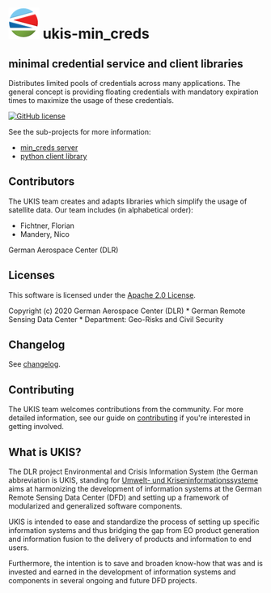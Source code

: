 # [![UKIS](https://raw.githubusercontent.com/dlr-eoc/ukis-csmask/main/img/ukis-logo.png)](https://www.dlr.de/eoc/en/desktopdefault.aspx/tabid-5413/10560_read-21914/) ukis-min_creds
## minimal credential service and client libraries

Distributes limited pools of credentials across many applications. The general concept is providing
floating credentials with mandatory expiration times to maximize the usage of these credentials.

[![GitHub license](https://img.shields.io/badge/License-Apache%202.0-blue.svg)](LICENSE)

See the sub-projects for more information:
* [min_creds server](min_creds/README.md)
* [python client library](python-client/README.md)

## Contributors
The UKIS team creates and adapts libraries which simplify the usage of satellite data. Our team includes (in alphabetical order):

* Fichtner, Florian
* Mandery, Nico

German Aerospace Center (DLR)

## Licenses
This software is licensed under the [Apache 2.0 License](https://github.com/dlr-eoc/ukis-csmask/blob/main/LICENSE).

Copyright (c) 2020 German Aerospace Center (DLR) * German Remote Sensing Data Center * Department: Geo-Risks and Civil Security

## Changelog
See [changelog](https://github.com/dlr-eoc/min_creds/blob/main/CHANGELOG.rst).

## Contributing
The UKIS team welcomes contributions from the community.
For more detailed information, see our guide on [contributing](https://github.com/dlr-eoc/min_creds/blob/main/CONTRIBUTING.md) if you're interested in getting involved.

## What is UKIS?
The DLR project Environmental and Crisis Information System (the German abbreviation is UKIS, standing for [Umwelt- und Kriseninformationssysteme](https://www.dlr.de/eoc/en/desktopdefault.aspx/tabid-5413/10560_read-21914/) aims at harmonizing the development of information systems at the German Remote Sensing Data Center (DFD) and setting up a framework of modularized and generalized software components.

UKIS is intended to ease and standardize the process of setting up specific information systems and thus bridging the gap from EO product generation and information fusion to the delivery of products and information to end users.

Furthermore, the intention is to save and broaden know-how that was and is invested and earned in the development of information systems and components in several ongoing and future DFD projects.
